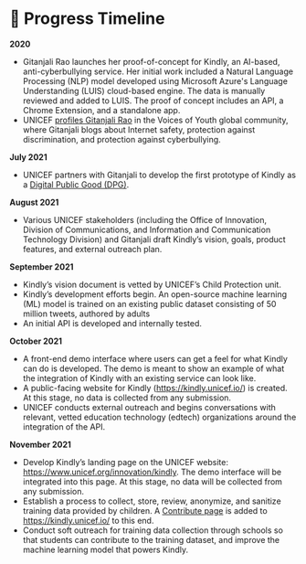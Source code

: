 # 📅 Progress Timeline

**2020** 
  - Gitanjali Rao launches her proof-of-concept for Kindly, an AI-based, anti-cyberbullying service. Her initial work included a Natural Language Processing (NLP) model developed using Microsoft Azure's Language Understanding (LUIS) cloud-based engine. The data is manually reviewed and added to LUIS. The proof of concept includes an API, a Chrome Extension, and a standalone app.
  - UNICEF <a href = "https://www.google.com/url?q=https://www.voicesofyouth.org/blog/future-internet-safety-reimagined&sa=D&source=docs&ust=1636499706053000&usg=AOvVaw1ABIoLrLJPwocJDeJ6NKFL"> profiles Gitanjali Rao</a> in the Voices of Youth global community, where Gitanjali blogs about Internet safety, protection against discrimination, and protection against cyberbullying.


**July 2021**
- UNICEF partners with Gitanjali to develop the first prototype of Kindly as a <a href = "https://digitalpublicgoods.net/">Digital Public Good (DPG)</a>.


**August 2021**
- Various UNICEF stakeholders (including the Office of Innovation, Division of Communications, and Information and Communication Technology Division) and Gitanjali draft Kindly’s vision, goals, product features, and external outreach plan.


**September 2021**
- Kindly’s vision document is vetted by UNICEF’s Child Protection unit. 
- Kindly’s development efforts begin. An open-source machine learning (ML) model is trained on an existing public dataset consisting of 50 million tweets, authored by adults
- An initial API is developed and internally tested.


**October 2021**
- A front-end demo interface where users can get a feel for what Kindly can do is developed. The demo is meant to show an example of what the integration of Kindly with an existing service can look like. 
- A public-facing website for Kindly (<a href="https://kindly.unicef.io/">https://kindly.unicef.io/</a>) is created. At this stage, no data is collected from any submission.
- UNICEF conducts external outreach and begins conversations with relevant, vetted education technology (edtech) organizations around the integration of the API.


**November 2021**
- Develop Kindly’s landing page on the UNICEF website: <a href="https://www.unicef.org/innovation/kindly">https://www.unicef.org/innovation/kindly</a>. The demo interface will be integrated into this page. At this stage, no data will be collected from any submission.
- Establish a process to collect, store, review, anonymize, and sanitize training data provided by children. A <a href="https://kindly.unicef.io/contribute">Contribute page</a> is added to <a href="https://kindly.unicef.io/">https://kindly.unicef.io/</a> to this end.
- Conduct soft outreach for training data collection through schools so that students can contribute to the training dataset, and improve the machine learning model that powers Kindly. 

